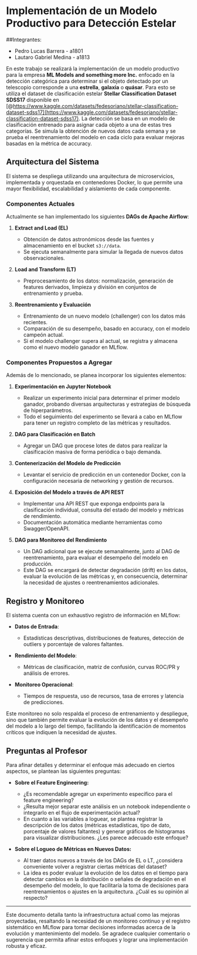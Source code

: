 # Implementación de un Modelo Productivo para Detección Estelar

##Integrantes: 

*   Pedro Lucas Barrera - a1801
*   Lautaro Gabriel Medina - a1813

En este trabajo se realizará la implementación de un modelo productivo para la empresa **ML Models and something more Inc.** enfocado en la detección categórica para determinar si el objeto detectado por un telescopio corresponde a una **estrella**, **galaxia** o **quásar**. 
Para esto se utiliza el dataset de clasificación estelar **Stellar Classification Dataset SDSS17** disponible en [@https://www.kaggle.com/datasets/fedesoriano/stellar-classification-dataset-sdss17](https://www.kaggle.com/datasets/fedesoriano/stellar-classification-dataset-sdss17).
La detección se basa en un modelo de clasificación entrenado para asignar cada objeto a una de estas tres categorías. Se simula la obtención de nuevos datos cada semana y se prueba el reentrenamiento del modelo en cada ciclo para evaluar mejoras basadas en la métrica de accuracy.

## Arquitectura del Sistema

El sistema se despliega utilizando una arquitectura de microservicios, implementada y orquestada en contenedores Docker, lo que permite una mayor flexibilidad, escalabilidad y aislamiento de cada componente.

### Componentes Actuales

Actualmente se han implementado los siguientes **DAGs de Apache Airflow**:

1. **Extract and Load (EL)**  
   - Obtención de datos astronómicos desde las fuentes y almacenamiento en el bucket `s3://data`.  
   - Se ejecuta semanalmente para simular la llegada de nuevos datos observacionales.

2. **Load and Transform (LT)**  
   - Preprocesamiento de los datos: normalización, generación de features derivados, limpieza y división en conjuntos de entrenamiento y prueba.

3. **Reentrenamiento y Evaluación**  
   - Entrenamiento de un nuevo modelo (challenger) con los datos más recientes.  
   - Comparación de su desempeño, basado en accuracy, con el modelo campeón actual.  
   - Si el modelo challenger supera al actual, se registra y almacena como el nuevo modelo ganador en MLflow.

### Componentes Propuestos a Agregar

Además de lo mencionado, se planea incorporar los siguientes elementos:

1. **Experimentación en Jupyter Notebook**  
   - Realizar un experimento inicial para determinar el primer modelo ganador, probando diversas arquitecturas y estrategias de búsqueda de hiperparámetros.  
   - Todo el seguimiento del experimento se llevará a cabo en MLflow para tener un registro completo de las métricas y resultados.

2. **DAG para Clasificación en Batch**  
   - Agregar un DAG que procese lotes de datos para realizar la clasificación masiva de forma periódica o bajo demanda.

3. **Contenerización del Modelo de Predicción**  
   - Levantar el servicio de predicción en un contenedor Docker, con la configuración necesaria de networking y gestión de recursos.

4. **Exposición del Modelo a través de API REST**  
   - Implementar una API REST que exponga endpoints para la clasificación individual, consulta del estado del modelo y métricas de rendimiento.  
   - Documentación automática mediante herramientas como Swagger/OpenAPI.

5. **DAG para Monitoreo del Rendimiento**  
   - Un DAG adicional que se ejecute semanalmente, junto al DAG de reentrenamiento, para evaluar el desempeño del modelo en producción.  
   - Este DAG se encargará de detectar degradación (drift) en los datos, evaluar la evolución de las métricas y, en consecuencia, determinar la necesidad de ajustes o reentrenamientos adicionales.

## Registro y Monitoreo

El sistema cuenta con un exhaustivo registro de información en MLflow:

- **Datos de Entrada**:  
  - Estadísticas descriptivas, distribuciones de features, detección de outliers y porcentaje de valores faltantes.

- **Rendimiento del Modelo**:  
  - Métricas de clasificación, matriz de confusión, curvas ROC/PR y análisis de errores.

- **Monitoreo Operacional**:  
  - Tiempos de respuesta, uso de recursos, tasa de errores y latencia de predicciones.

Este monitoreo no solo respalda el proceso de entrenamiento y despliegue, sino que también permite evaluar la evolución de los datos y el desempeño del modelo a lo largo del tiempo, facilitando la identificación de momentos críticos que indiquen la necesidad de ajustes.

## Preguntas al Profesor

Para afinar detalles y determinar el enfoque más adecuado en ciertos aspectos, se plantean las siguientes preguntas:

- **Sobre el Feature Engineering:**  
  - ¿Es recomendable agregar un experimento específico para el feature engineering?  
  - ¿Resulta mejor separar este análisis en un notebook independiente o integrarlo en el flujo de experimentación actual?  
  - En cuanto a las variables a loguear, se plantea registrar la descripción de los datos (métricas estadísticas, tipo de dato, porcentaje de valores faltantes) y generar gráficos de histogramas para visualizar distribuciones. ¿Les parece adecuado este enfoque?

- **Sobre el Logueo de Métricas en Nuevos Datos:**  
  - Al traer datos nuevos a través de los DAGs de EL o LT, ¿considera conveniente volver a registrar ciertas métricas del dataset?  
  - La idea es poder evaluar la evolución de los datos en el tiempo para detectar cambios en la distribución o señales de degradación en el desempeño del modelo, lo que facilitaría la toma de decisiones para reentrenamientos o ajustes en la arquitectura. ¿Cuál es su opinión al respecto?

---

Este documento detalla tanto la infraestructura actual como las mejoras proyectadas, resaltando la necesidad de un monitoreo continuo y el registro sistemático en MLflow para tomar decisiones informadas acerca de la evolución y mantenimiento del modelo. Se agradece cualquier comentario o sugerencia que permita afinar estos enfoques y lograr una implementación robusta y eficaz.
